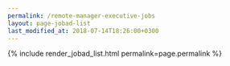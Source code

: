 ```yaml
---
permalink: /remote-manager-executive-jobs
layout: page-jobad-list
last_modified_at: 2018-07-14T18:26:00+0300
---
```

{% include render_jobad_list.html permalink=page.permalink %}
